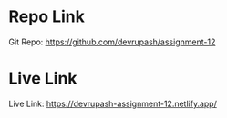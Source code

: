 # Repo Link
Git Repo: https://github.com/devrupash/assignment-12
# Live Link
Live Link: https://devrupash-assignment-12.netlify.app/
